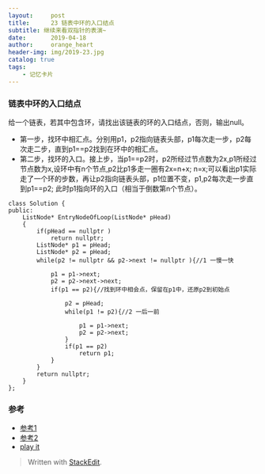 ```yaml
---
layout:     post
title:      23 链表中环的入口结点
subtitle: 继续来看双指针的表演~
date:       2019-04-18
author:     orange_heart
header-img: img/2019-23.jpg
catalog: true
tags:
    - 记忆卡片
---
```


### 链表中环的入口结点


给一个链表，若其中包含环，请找出该链表的环的入口结点，否则，输出null。

-   第一步，找环中相汇点。分别用p1，p2指向链表头部，p1每次走一步，p2每次走二步，直到p1==p2找到在环中的相汇点。
-   第二步，找环的入口。接上步，当p1==p2时，p2所经过节点数为2x,p1所经过节点数为x,设环中有n个节点,p2比p1多走一圈有2x=n+x; n=x;可以看出p1实际走了一个环的步数，再让p2指向链表头部，p1位置不变，p1,p2每次走一步直到p1==p2; 此时p1指向环的入口（相当于倒数第n个节点）。

```objc
class Solution {
public:
    ListNode* EntryNodeOfLoop(ListNode* pHead)
    {
        if(pHead == nullptr )
            return nullptr;
        ListNode* p1 = pHead;
        ListNode* p2 = pHead;
        while(p2 != nullptr && p2->next != nullptr ){//1 一慢一快  
        
            p1 = p1->next;
            p2 = p2->next->next;
            if(p1 == p2){//找到环中相会点，保留在p1中，还原p2到初始点    
            
                p2 = pHead;
                while(p1 != p2){//2 一后一前  
                
                    p1 = p1->next;
                    p2 = p2->next;
                }
                if(p1 == p2)
                    return p1;
            }
        }
        return nullptr;
    }
};
```
### 参考

- [参考1](https://github.com/zhedahht/CodingInterviewChinese2)
- [参考2](https://github.com/gatieme/CodingInterviews)
- [play it](https://www.nowcoder.com/practice/253d2c59ec3e4bc68da16833f79a38e4?tpId=13&tqId=11208&rp=1&ru=%2Fta%2Fcoding-interviews&qru=%2Fta%2Fcoding-interviews%2Fquestion-rankingg&tPage=3)



> Written with [StackEdit](https://stackedit.io/).

<head>
    <script src="https://cdn.mathjax.org/mathjax/latest/MathJax.js?config=TeX-AMS-MML_HTMLorMML" type="text/javascript"></script>
    <script type="text/x-mathjax-config">
        MathJax.Hub.Config({
            tex2jax: {
            skipTags: ['script', 'noscript', 'style', 'textarea', 'pre'],
            inlineMath: [['$','$']]
            }
        });
    </script>
</head>
<!--stackedit_data:
eyJoaXN0b3J5IjpbLTU0MDM5NjI5NywtMTU0MDY5ODgyNiwtOT
I1NjU1OTk3LC04ODQ1NTE5NTEsLTMxODMwNjQxNiwtMzYyMzc3
NjQyLC04NDIwNDk3NTgsODk1MzExMjc1XX0=
-->